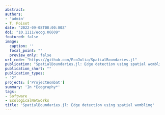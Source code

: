 ```yaml
---
abstract:
authors:
- 'admin'
- T. Poisot
date: "2022-09-08T00:00:00Z"
doi: "10.1111/ecog.06609"
featured: false
image:
  caption: ''
  focal_point: ""
  preview_only: false
url_code: "https://github.com/EcoJulia/SpatialBoundaries.jl"
publication: "SpatialBoundaries.jl: Edge detection using spatial wombling"
publication_short: ""
publication_types:
- "2"
projects: ['ProjectWombat']
summary: 'In *Ecography*'
tags:
- Software
- EcologicalNetworks
title: 'SpatialBoundaries.jl: Edge detection using spatial wombling'
---
```


